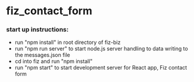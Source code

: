 # fiz_contact_form

### start up instructions:
* run "npm install" in root directory of fiz-biz
* run "npm run server" to start node.js server handling to data writing to the messages.json file
* cd into fiz and run "npm install"
* run "npm start" to start development server for React app, Fiz contact form
